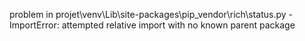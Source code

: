 problem in projet\venv\Lib\site-packages\pip\_vendor\rich\status.py - ImportError: attempted relative import with no known parent package
